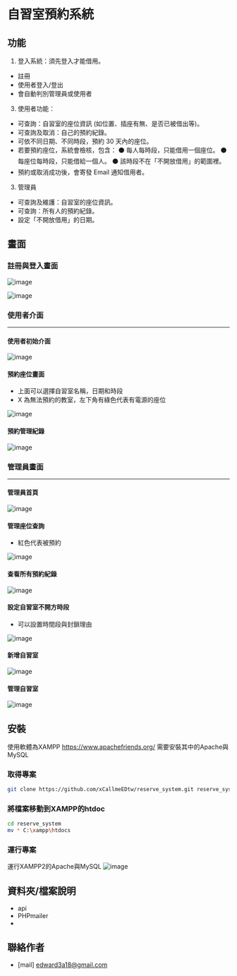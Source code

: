 # 自習室預約系統


## 功能

1. 登入系統：須先登入才能借用。
- 註冊
- 使用者登入/登出
- 會自動判別管理員或使用者
3. 使用者功能：
- 可查詢：自習室的座位資訊
 (如位置、插座有無、是否已被借出等)。
- 可查詢及取消：自己的預約紀錄。
- 可依不同日期、不同時段，預約 30 天內的座位。
- 若要預約座位，系統會檢核，包含：
⚫ 每人每時段，只能借用一個座位。
⚫ 每座位每時段，只能借給一個人。
⚫ 該時段不在「不開放借用」的範圍裡。
- 預約或取消成功後，會寄發 Email 通知借用者。

3. 管理員
- 可查詢及維護：自習室的座位資訊。
- 可查詢：所有人的預約紀錄。
- 設定「不開放借用」的日期。



## 畫面

### 註冊與登入畫面

![image](https://hackmd.io/_uploads/ryyC_qsIge.png)

![image](https://hackmd.io/_uploads/Bkkpd5iLge.png)


### 使用者介面
---
#### 使用者初始介面


![image](https://hackmd.io/_uploads/rJ6i_cj8ex.png)
#### 預約座位畫面
- 上面可以選擇自習室名稱，日期和時段
- X 為無法預約的教室，左下角有綠色代表有電源的座位

![image](https://hackmd.io/_uploads/SyL5uciUee.png)
#### 預約管理紀錄
![image](https://hackmd.io/_uploads/SkxIYqiIle.png)

### 管理員畫面
---
#### 管理員首頁
![image](https://hackmd.io/_uploads/S1XuGijLex.png)
#### 管理座位查詢
- 紅色代表被預約

![image](https://hackmd.io/_uploads/SkwtfjiIxl.png)

#### 查看所有預約紀錄
![image](https://hackmd.io/_uploads/S179zjiLgl.png)
#### 設定自習室不開方時段
- 可以設置時間段與封鎖理由

![image](https://hackmd.io/_uploads/BJqofosIxl.png)

#### 新增自習室
![image](https://hackmd.io/_uploads/ryZ6fosIee.png)
#### 管理自習室
![image](https://hackmd.io/_uploads/S1TpGiiUlg.png)




## 安裝

使用軟體為XAMPP
https://www.apachefriends.org/
需要安裝其中的Apache與MySQL

### 取得專案

```bash
git clone https://github.com/xCallmeEDtw/reserve_system.git reserve_system
```

### 將檔案移動到XAMPP的htdoc

```bash
cd reserve_system
mv * C:\xampp\htdocs
```


### 運行專案

運行XAMPP2的Apache與MySQL 
![image](https://hackmd.io/_uploads/HJHkMisUxx.png)



## 資料夾/檔案說明

- api
- PHPmailer
-



## 聯絡作者
- [mail] edward3a18@gmail.com
